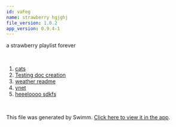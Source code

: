 ```yaml
---
id: vaFeg
name: strawberry hgjghj
file_version: 1.0.2
app_version: 0.9.4-1
---
```


<!-- Intro - Do not remove this comment -->
a strawberry playlist forever

<br/>

<!-- Steps - Do not remove this comment -->
1. [cats](https://www.youtube.com/watch?v=9Cou1WoNe0Y)
2. [Testing doc creation](testing-doc-creation.LTxBk.sw.md)
3. [weather readme](https://raw.githubusercontent.com/AddieCohen/stoke-weather/main/README.md)
4. [ynet](https://www.ynet.co.il/)
5. [heeeloooo sdkfs](heeeloooo-sdkfs.hy9rc.sw.md)


<br/>

This file was generated by Swimm. [Click here to view it in the app](http://localhost:5000/repos/Z2l0aHViJTNBJTNBc3Rva2Utd2VhdGhlciUzQSUzQUFkZGllQ29oZW4=/playlists/vaFeg).